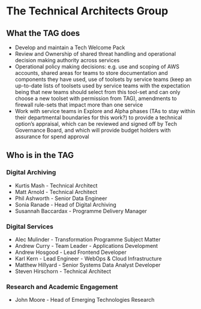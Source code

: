 # The Technical Architects Group

## What the TAG does

- Develop and maintain a Tech Welcome Pack
- Review and Ownership of shared threat handling and operational decision making authority across services
- Operational policy making decisions: e.g. use and scoping of AWS accounts, shared areas for teams to store documentation and components they have used, use of toolsets by service teams (keep an up-to-date lists of toolsets used by service teams with the expectation being that new teams should select from this tool-set and can only choose a new toolset with permission from TAG), amendments to firewall rule-sets that impact more than one service
- Work with service teams in Explore and Alpha phases (TAs to stay within their departmental boundaries for this work?) to provide a technical option’s appraisal, which can be reviewed and signed off by Tech Governance Board, and which will provide budget holders with assurance for spend approval

## Who is in the TAG

### Digital Archiving

- Kurtis Mash - Technical Architect
- Matt Arnold - Technical Architect
- Phil Ashworth - Senior Data Engineer
- Sonia Ranade - Head of Digital Archiving
- Susannah Baccardax - Programme Delivery Manager

### Digital Services

- Alec Mulinder - Transformation Programme Subject Matter
- Andrew Curry - Team Leader - Applications Development
- Andrew Hosgood - Lead Frontend Developer
- Karl Kern - Lead Engineer - WebOps & Cloud Infrastructure
- Matthew Hillyard - Senior Systems Data Analyst Developer
- Steven Hirschorn - Technical Architect

### Research and Academic Engagement

- John Moore - Head of Emerging Technologies Research
